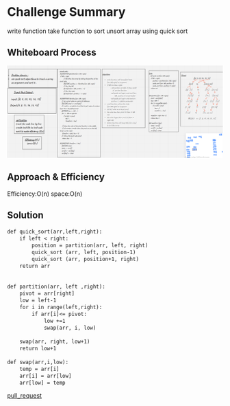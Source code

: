 # Challenge Summary
<!-- Description of the challenge -->
write function take function to sort unsort array using quick sort
## Whiteboard Process
<!-- Embedded whiteboard image -->
![](quick_sort.PNG)
## Approach & Efficiency
<!-- What approach did you take? Why? What is the Big O space/time for this approach? -->
Efficiency:O(n)
space:O(n)
## Solution
<!-- Show how to run your code, and examples of it in action -->
```
def quick_sort(arr,left,right):
    if left < right:
        position = partition(arr, left, right)
        quick_sort (arr, left, position-1)
        quick_sort (arr, position+1, right)
    return arr


def partition(arr, left ,right):
    pivot = arr[right]
    low = left-1
    for i in range(left,right):
        if arr[i]<= pivot:
            low +=1
            swap(arr, i, low)

    swap(arr, right, low+1)
    return low+1

def swap(arr,i,low):
    temp = arr[i]
    arr[i] = arr[low]
    arr[low] = temp
```
[pull_request](https://github.com/monaSalih/data-structures-and-algorithms/pull/37)
